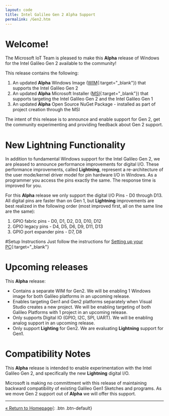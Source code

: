 ```yaml
---
layout: code
title: Intel Galileo Gen 2 Alpha Support
permalink: /Gen2.htm
---
```


# Welcome!
The Microsoft IoT Team is pleased to make this **Alpha** release of Windows for the Intel Galileo Gen 2 available to the community!

This release contains the following:

1. An updated **Alpha** Windows Image ([WIM](http://go.microsoft.com/fwlink/?LinkID=513083&clcid=0x409){:target="_blank"}) that supports the Intel Galileo Gen 2
2. An updated **Alpha** Microsoft Installer ([MSI](http://go.microsoft.com/fwlink/?LinkID=513082&clcid=0x409){:target="_blank"}) that supports targeting the Intel Galileo Gen 2 and the Intel Galileo Gen 1 
3. An updated **Alpha** Open Source NuGet Package - installed as part of project creation through the MSI

The intent of this release is to announce and enable support for Gen 2, get the community experimenting and providing feedback about Gen 2 support.

# New Lightning Functionality
In addition to fundamental Windows support for the Intel Galileo Gen 2, we are pleased to announce performance improvements for digital I/O.
These performance improvements, called **Lightning**, represent a re-architecture of the user mode/kernel driver model for pin hardware I/O in Windows.
As a programmer you access the pins exactly the same. The response time is improved for you.

For this **Alpha** release we only support the digital I/O Pins - D0 through D13.
All digital pins are faster than on Gen 1, but **Lightning** improvements are best realized in the following order (most improved first, all on the same line are the same):

1. GPIO fabric pins - D0, D1, D2, D3, D10, D12
2. GPIO legacy pins - D4, D5, D6, D9, D11, D13
3. GPIO port expander pins - D7, D8

#Setup Instructions
Just follow the instructions for [Setting up your PC](SetupPC.htm){:target="_blank"}

# Upcoming releases
This **Alpha** release:

* Contains a separate WIM for Gen2. We will be enabling 1 Windows image for both Galileo platforms in an upcoming release.
* Enables targeting Gen1 and Gen2 platforms separately when Visual Studio creates a new project. We will be enabling targeting of both Galileo Platforms with 1 project in an upcoming release.
* Only supports Digital IO (GPIO, I2C, SPI, UART). We will be enabling analog support in an upcoming release.
* Only support **Lighting** for Gen2. We are evaluating **Lightning** support for Gen1.

# Compatibility Notes
This **Alpha** release is intended to enable experimentation with the Intel Galileo Gen 2, and specifically the new **Lightning** digital I/O.

Microsoft is making no committment with this release of maintaining backward compatibility of existing Galileo Gen1 Sketches and programs. As we move Gen 2 support out of **Alpha** we will offer this support.

---
[&laquo; Return to Homepage](index.htm){: .btn .btn-default}